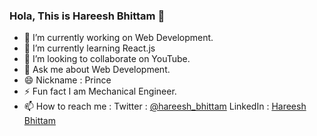 ### Hola, This is Hareesh Bhittam 👋


- 🔭 I’m currently working on Web Development.
- 🌱 I’m currently learning React.js
- 👯 I’m looking to collaborate on YouTube.
- 💬 Ask me about Web Development.
- 😄 Nickname : Prince
- ⚡ Fun fact I am Mechanical Engineer.
- 📫 How to reach me : Twitter : [@hareesh_bhittam](https://twitter.com/hareesh_bhittam) LinkedIn : [Hareesh Bhittam](https://www.linkedin.com/in/hareeshbhittam/)

